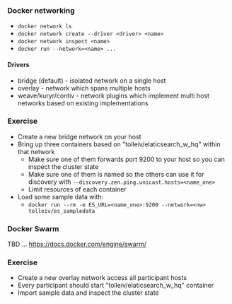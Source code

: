 ### Docker networking

 * `docker network ls`
 * `docker network create --driver <driver> <name>`
 * `docker network inspect <name>`
 * `docker run --network=<name> ...`
 
 
#### Drivers

 * bridge (default) - isolated network on a single host
 * overlay - network which spans multiple hosts
 * weave/kuryr/contiv - network plugins which implement multi host networks based on existing implementations

### Exercise

* Create a new bridge network on your host
* Bring up three containers based on "tolleiv/elaticsearch_w_hq" within that network
  * Make sure one of them forwards port 9200 to your host so you can inspect the cluster state
  * Make sure one of them is named so the others can use it for discovery with `--discovery.zen.ping.unicast.hosts=<name_one>`
  * Limit resources of each container
* Load some sample data with:
  * `docker run --rm -e ES_URL=<name_one>:9200 --network=<nw> tolleiv/es_sampledata`

### Docker Swarm

TBD ... https://docs.docker.com/engine/swarm/

### Exercise

* Create a new overlay network access all participant hosts
* Every participant should start "tolleiv/elaticsearch_w_hq" container
* Import sample data and inspect the cluster state